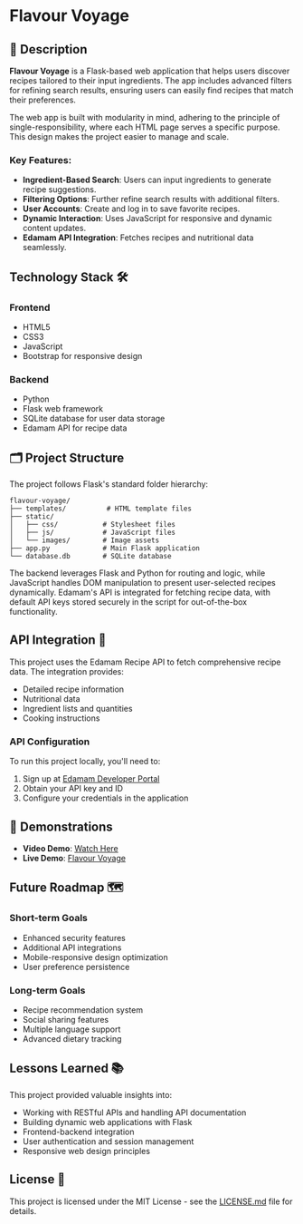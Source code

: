 # Flavour Voyage


## 📖 Description  

**Flavour Voyage** is a Flask-based web application that helps users discover recipes tailored to their input ingredients. The app includes advanced filters for refining search results, ensuring users can easily find recipes that match their preferences.

The web app is built with modularity in mind, adhering to the principle of single-responsibility, where each HTML page serves a specific purpose. This design makes the project easier to manage and scale.  

### Key Features:
- **Ingredient-Based Search**: Users can input ingredients to generate recipe suggestions.
- **Filtering Options**: Further refine search results with additional filters.
- **User Accounts**: Create and log in to save favorite recipes.
- **Dynamic Interaction**: Uses JavaScript for responsive and dynamic content updates.  
- **Edamam API Integration**: Fetches recipes and nutritional data seamlessly.



## Technology Stack 🛠️

### Frontend
- HTML5
- CSS3
- JavaScript
- Bootstrap for responsive design

### Backend
- Python
- Flask web framework
- SQLite database for user data storage
- Edamam API for recipe data

## 🗂️ Project Structure  

The project follows Flask's standard folder hierarchy:  

```
flavour-voyage/
├── templates/          # HTML template files
├── static/            
│   ├── css/           # Stylesheet files
│   ├── js/            # JavaScript files
│   └── images/        # Image assets
├── app.py             # Main Flask application
└── database.db        # SQLite database
```
The backend leverages Flask and Python for routing and logic, while JavaScript handles DOM manipulation to present user-selected recipes dynamically. Edamam's API is integrated for fetching recipe data, with default API keys stored securely in the script for out-of-the-box functionality.



## API Integration 🔌

This project uses the Edamam Recipe API to fetch comprehensive recipe data. The integration provides:
- Detailed recipe information
- Nutritional data
- Ingredient lists and quantities
- Cooking instructions

### API Configuration

To run this project locally, you'll need to:
1. Sign up at [Edamam Developer Portal](https://developer.edamam.com/)
2. Obtain your API key and ID
3. Configure your credentials in the application



## 🎥 Demonstrations  
- **Video Demo**: [Watch Here](https://youtu.be/jkae9y8z0g4)  
- **Live Demo**: [Flavour Voyage](https://flavour-voyage.onrender.com/)  



## Future Roadmap 🗺️

### Short-term Goals
- Enhanced security features
- Additional API integrations
- Mobile-responsive design optimization
- User preference persistence

### Long-term Goals
- Recipe recommendation system
- Social sharing features
- Multiple language support
- Advanced dietary tracking



## Lessons Learned 📚

This project provided valuable insights into:
- Working with RESTful APIs and handling API documentation
- Building dynamic web applications with Flask
- Frontend-backend integration
- User authentication and session management
- Responsive web design principles


## License 📝

This project is licensed under the MIT License - see the [LICENSE.md](LICENSE.md) file for details.
